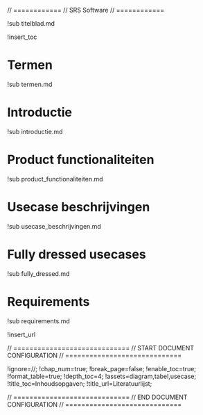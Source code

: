 // ============
// SRS Software
// ============

!sub titelblad.md

<div style="page-break-after: always;"></div>

!insert_toc

<div style="page-break-after: always;"></div>

# Termen

!sub termen.md

<div style="page-break-after: always;"></div>

# Introductie

!sub introductie.md

<div style="page-break-after: always;"></div>

# Product functionaliteiten

!sub product_functionaliteiten.md

<div style="page-break-after: always;"></div>

# Usecase beschrijvingen

!sub usecase_beschrijvingen.md

# Fully dressed usecases

!sub fully_dressed.md

# Requirements

!sub requirements.md

<div style="page-break-after: always;"></div>

!insert_url

// =============================
// START DOCUMENT CONFIGURATION
// =============================

!ignore=//;
!chap_num=true;
!break_page=false;
!enable_toc=true;
!format_table=true;
!depth_toc=4;
!assets=diagram,tabel,usecase;
!title_toc=Inhoudsopgaven;
!title_url=Literatuurlijst;

// =============================
// END DOCUMENT CONFIGURATION
// =============================
